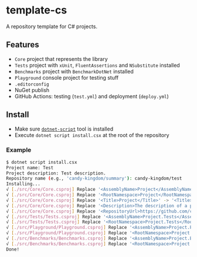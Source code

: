 # template-cs
A repository template for C# projects.

## Features
- `Core` project that represents the library
- `Tests` project with `xUnit`, `FluentAssertions` and `NSubstitute` installed
- `Benchmarks` project with `BenchmarkDotNet` installed
- `Playground` console project for testing stuff
- `.editorconfig`
- NuGet publish
- GitHub Actions: testing (`test.yml`) and deployment (`deploy.yml`)

## Install
- Make sure [`dotnet-script`](https://github.com/dotnet-script/dotnet-script) tool is installed
- Execute `dotnet script install.csx` at the root of the repository

### Example
```sh
$ dotnet script install.csx
Project name: Test
Project description: Test description.
Repository name (e.g., 'candy-kingdom/summary'): candy-kingdom/test
Installing...
√ [./src/Core/Core.csproj] Replace '<AssemblyName>Project</AssemblyName>' -> '<AssemblyName>Test</AssemblyName>'
√ [./src/Core/Core.csproj] Replace '<RootNamespace>Project</RootNamespace>' -> '<RootNamespace>Test</RootNamespace>'
√ [./src/Core/Core.csproj] Replace '<Title>Project</Title>' -> '<Title>Test</Title>'
√ [./src/Core/Core.csproj] Replace '<Description>The description of a project.</Description>' -> '<Description>Test description.</Description>'
√ [./src/Core/Core.csproj] Replace '<RepositoryUrl>https://github.com/candy-kingdom/project</RepositoryUrl>' -> '<RepositoryUrl>https://github.com/candy-kingdom/test</RepositoryUrl>'
√ [./src/Tests/Tests.csproj] Replace '<AssemblyName>Project.Tests</AssemblyName>' -> '<AssemblyName>Test.Tests</AssemblyName>'
√ [./src/Tests/Tests.csproj] Replace '<RootNamespace>Project.Tests</RootNamespace>' -> '<RootNamespace>Test.Tests</RootNamespace>'
√ [./src/Playground/Playground.csproj] Replace '<AssemblyName>Project.Playground</AssemblyName>' -> '<AssemblyName>Test.Playground</AssemblyName>'
√ [./src/Playground/Playground.csproj] Replace '<RootNamespace>Project.Playground</RootNamespace>' -> '<RootNamespace>Test.Playground</RootNamespace>'
√ [./src/Benchmarks/Benchmarks.csproj] Replace '<AssemblyName>Project.Benchmarks</AssemblyName>' -> '<AssemblyName>Test.Benchmarks</AssemblyName>'
√ [./src/Benchmarks/Benchmarks.csproj] Replace '<RootNamespace>Project.Benchmarks</RootNamespace>' -> '<RootNamespace>Test.Benchmarks</RootNamespace>'
Done!
```

